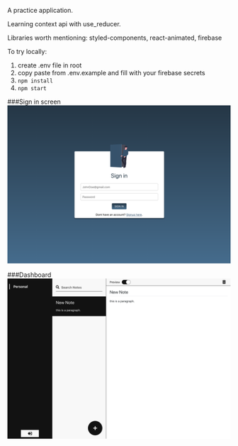 A practice application.

Learning context api with use_reducer. 

Libraries worth mentioning: styled-components, react-animated, firebase

To try locally: 
1. create .env file in root
2. copy paste from .env.example and fill with your firebase secrets
3. `npm install`
4. `npm start`


###Sign in screen
![Sign in screen](preview/signin.png)


###Dashboard
![Dashboard](preview/dashboard.png)



